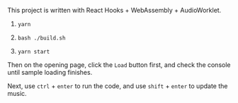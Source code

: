 This project is written with React Hooks + WebAssembly + AudioWorklet.

1. ```yarn```

2. ```bash ./build.sh```

3. ```yarn start```

Then on the opening page, click the ```Load``` button first, and check the console until sample loading finishes.

Next, use ```ctrl``` + ```enter``` to run the code, and use ```shift``` + ```enter``` to update the music.